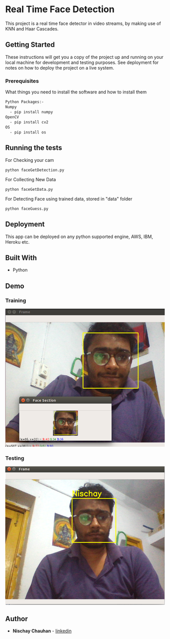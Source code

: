 # Real Time Face Detection
This project is a real time face detector in video streams, by making use of KNN and Haar Cascades.


## Getting Started

These instructions will get you a copy of the project up and running on your local machine for development and testing purposes. See deployment for notes on how to deploy the project on a live system.

### Prerequisites

What things you need to install the software and how to install them

```
Python Packages:-
Numpy
  - pip install numpy
OpenCV
  - pip install cv2
OS
  - pip install os
```

## Running the tests

For Checking your cam 
```
python faceGetDetection.py
```

For Collecting New Data
```
python faceGetData.py
```

For Detecting Face using trained data, stored in "data" folder
```
python faceGuess.py
```


## Deployment

This app can be deployed on any python supported engine, AWS, IBM, Heroku etc. 

## Built With

* Python

## Demo
### Training
![img1](https://github.com/NischayChauhan/Real-Time-Face-Detection/blob/master/Training.png)
### Testing
![img1](https://github.com/NischayChauhan/Real-Time-Face-Detection/blob/master/Testing.png)

## Author
* **Nischay Chauhan** - [linkedin](https://www.linkedin.com/in/nischaychauhan/)

